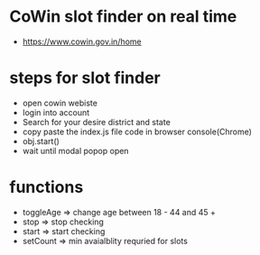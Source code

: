 # CoWin slot finder on real time
- https://www.cowin.gov.in/home


# steps for slot finder
 - open cowin webiste
 - login into account
 - Search for your desire district and state
 - copy paste the index.js file code in browser console(Chrome)
 - obj.start()
 - wait until modal popop open

 # functions
 - toggleAge => change age between 18 - 44 and 45 +
 - stop => stop checking
 - start => start checking
 - setCount => min avaialblity requried for slots
